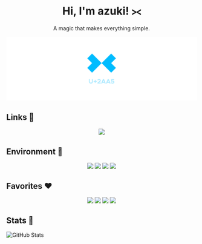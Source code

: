 <h1 align="center">Hi, I'm azuki! ⪥</h1>
<p align="center">A magic that makes everything simple.</p>
<img src="./assets/banner.png">

## Links 💨
<p align="center">
    <a href="https://twitter.com/sig_azuki">
        <img src="https://img.shields.io/static/v1?style=for-the-badge&logo=twitter&label=Twitter&message=@sig_azuki&color=blue"/>
    </a>
</p>

## Environment 💭
<p align="center">
    <img src="https://img.shields.io/static/v1?label=PC&message=Windows 10&color=blue"/>
    <img src="https://img.shields.io/static/v1?label=Phone&message=Pixel 3a&color=yellow"/>
    <img src="https://img.shields.io/static/v1?label=Clock&message=LaMetric Time&color=red"/>
    <img src="https://img.shields.io/static/v1?label=Mouse&message=M590&color=lightgrey"/>
</p>

## Favorites ❤
<p align="center">
    <img src="https://img.shields.io/static/v1?label=OS&message=Windows 8&color=orange"/>
    <img src="https://img.shields.io/static/v1?label=Environment&message=Node.js&color=green"/>
    <img src="https://img.shields.io/static/v1?label=Language&message=TypeScript&color=blue"/>
    <img src="https://img.shields.io/static/v1?label=Editor&message=VSCode&color=blue"/>
</p>

## Stats 🤔
![GitHub Stats](https://github-readme-stats.vercel.app/api?username=hijiki02)
